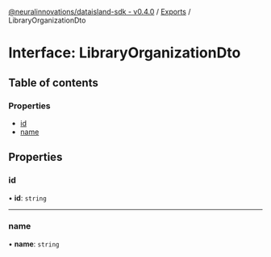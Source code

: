 [@neuralinnovations/dataisland-sdk - v0.4.0](../../README.md) / [Exports](../modules.md) / LibraryOrganizationDto

# Interface: LibraryOrganizationDto

## Table of contents

### Properties

- [id](LibraryOrganizationDto.md#id)
- [name](LibraryOrganizationDto.md#name)

## Properties

### id

• **id**: `string`

___

### name

• **name**: `string`
